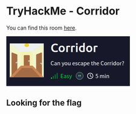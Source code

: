 # TryHackMe - Corridor

You can find this room [here](https://tryhackme.com/room/corridor).

![Room header](room_header.png)

## Looking for the flag
